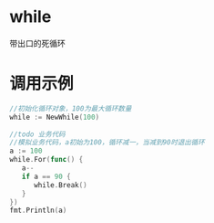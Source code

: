 # while
带出口的死循环

# 调用示例

```go
//初始化循环对象，100为最大循环数量
while := NewWhile(100)
 
//todo 业务代码
//模拟业务代码，a初始为100，循环减一，当减到90时退出循环
a := 100
while.For(func() {
   a--
   if a == 90 {
      while.Break()
   }
})
fmt.Println(a)
```
